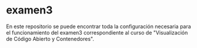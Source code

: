 # examen3
En este repositorio se puede encontrar toda la configuración necesaria para el funcionamiento del examen3 correspondiente al curso de "Visualización de Código Abierto y Contenedores".
